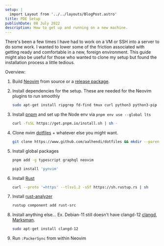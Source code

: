 ```yaml
---
setup: |
  import Layout from '../../layouts/BlogPost.astro'
title: PDE Setup
publishDate: 08 July 2022
description: How to get up and running on a new machine.
---
```


There's been a few times I have had to work on a VM or SSH into a server to do some work. I wanted to lower some of the friction associated with getting ready and comfortable in a new, foreign environment. This guide might also be useful for those who wanted to clone my setup but found the installation process a little tedious.

Overview:

1. Build [Neovim](https://github.com/neovim/neovim/wiki/Building-Neovim) from source or a [release package](https://github.com/neovim/neovim/releases/).
2. Install dependencies for the setup. These are needed for the Neovim plugins to run smoothly

   ```bash
   sudo apt-get install ripgrep fd-find tmux curl python3 python3-pip
   ```

3. Install [pnpm](https://pnpm.io/installation) and set up the Node env via `pnpm env use --global lts`

   ```bash
   curl -fsSL https://get.pnpm.io/install.sh | sh -
   ```

4. Clone nvim [dotfiles](https://www.github.com/aalhendi/dotfiles) + whatever else you might want.

   ```bash
   git clone https://www.github.com/aalhendi/dotfiles && mkdir --parents ~/.config/nvim/ && mv dotfiles/.config/nvim/* ~/.config/nvim/
   ```

5. Install global packages

   ```bash
   pnpm add -g typescript graphql neovim
   ```

   ```bash
   pip3 install 'pynvim'
   ```

6. Install [Rust](https://www.rust-lang.org/tools/install)

   ```bash
   curl --proto '=https' --tlsv1.2 -sSf https://sh.rustup.rs | sh
   ```

7. Install [rust-analyzer](https://rust-analyzer.github.io/manual.html#installation)

   ```bash
   rustup component add rust-src
   ```

8. Install anything else... Ex. Debian-11 still doesn't have clangd-12 [clangd](https://clangd.llvm.org/installation.html), [Marksman](https://github.com/artempyanykh/marksman).

   ```bash
   sudo apt-get install clangd-12
   ```

9. Run `:PackerSync` from within Neovim
